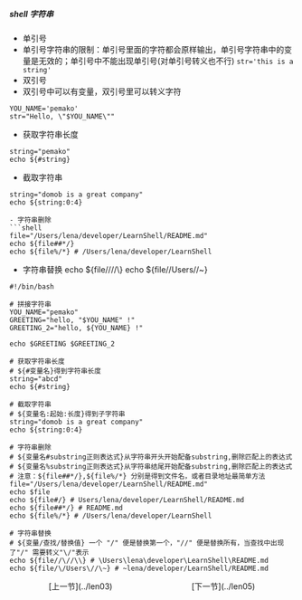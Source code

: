 ##### shell 字符串

- 单引号
 - 单引号字符串的限制：单引号里面的字符都会原样输出，单引号字符串中的变量是无效的；单引号中不能出现单引号(对单引号转义也不行)
`str='this is a string'`
- 双引号
 - 双引号中可以有变量，双引号里可以转义字符
```shell
YOU_NAME='pemako'
str="Hello, \"$YOU_NAME\""
```
- 获取字符串长度
```shell
string="pemako"
echo ${#string}
```

- 截取字符串
```shell
string="domob is a great company"
echo ${string:0:4}

- 字符串删除
```shell
file="/Users/lena/developer/LearnShell/README.md"
echo ${file##*/}
echo ${file%/*} # /Users/lena/developer/LearnShell
```
- 字符串替换
echo ${file//\//\\}
echo ${file/\/Users\//\~}

```shell
#!/bin/bash

# 拼接字符串
YOU_NAME="pemako"
GREETING="hello, "$YOU_NAME" !"
GREETING_2="hello, ${YOU_NAME} !"

echo $GREETING $GREETING_2

# 获取字符串长度
# ${#变量名}得到字符串长度
string="abcd"
echo ${#string}

# 截取字符串
# ${变量名:起始:长度}得到子字符串
string="domob is a great company"
echo ${string:0:4}

# 字符串删除
# ${变量名#substring正则表达式}从字符串开头开始配备substring,删除匹配上的表达式
# ${变量名%substring正则表达式}从字符串结尾开始配备substring,删除匹配上的表达式
# 注意：${file##*/},${file%/*} 分别是得到文件名，或者目录地址最简单方法
file="/Users/lena/developer/LearnShell/README.md"
echo $file
echo ${file#/} # Users/lena/developer/LearnShell/README.md
echo ${file##*/} # README.md
echo ${file%/*} # /Users/lena/developer/LearnShell

# 字符串替换
# ${变量/查找/替换值} 一个 "/" 便是替换第一个，"//" 便是替换所有，当查找中出现了"/" 需要转义"\/"表示
echo ${file//\//\\} # \Users\lena\developer\LearnShell\README.md
echo ${file/\/Users\//\~} # ~lena/developer/LearnShell/README.md
```

<center>[上一节](../len03)　　　　　　　　　　[下一节](../len05)</center>
